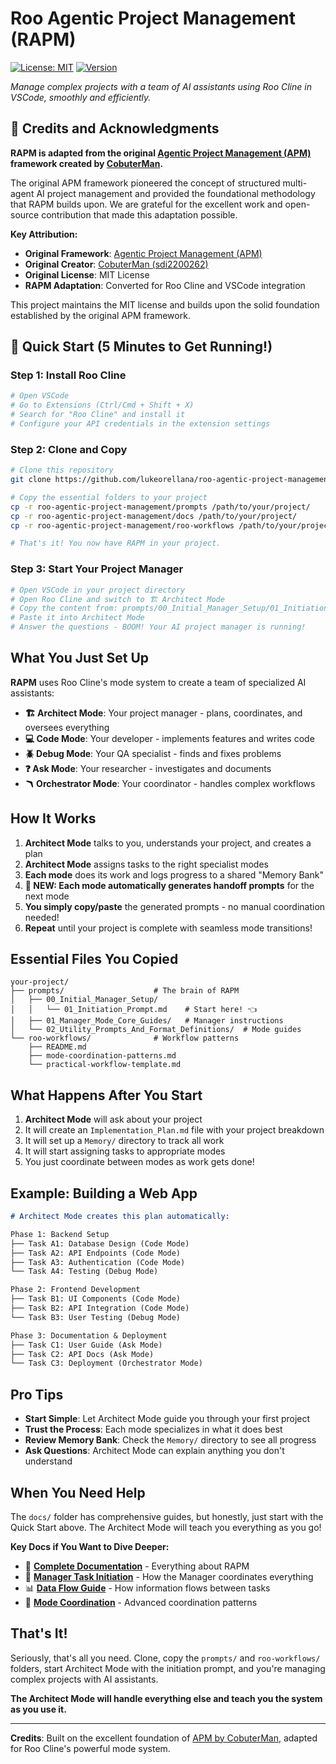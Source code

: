 # Roo Agentic Project Management (RAPM)

[![License: MIT](https://img.shields.io/badge/License-MIT-yellow.svg)](https://opensource.org/licenses/MIT) [![Version](https://img.shields.io/badge/version-v1.0.0-blue)](https://github.com/your-repo/roo-agentic-project-management/releases/tag/v1.0.0)

*Manage complex projects with a team of AI assistants using Roo Cline in VSCode, smoothly and efficiently.*

## 🙏 Credits and Acknowledgments

**RAPM is adapted from the original [Agentic Project Management (APM)](https://github.com/sdi2200262/agentic-project-management) framework created by [CobuterMan](https://github.com/sdi2200262).** 

The original APM framework pioneered the concept of structured multi-agent AI project management and provided the foundational methodology that RAPM builds upon. We are grateful for the excellent work and open-source contribution that made this adaptation possible.

**Key Attribution:**
- **Original Framework**: [Agentic Project Management (APM)](https://github.com/sdi2200262/agentic-project-management) 
- **Original Creator**: [CobuterMan (sdi2200262)](https://github.com/sdi2200262)
- **Original License**: MIT License
- **RAPM Adaptation**: Converted for Roo Cline and VSCode integration

This project maintains the MIT license and builds upon the solid foundation established by the original APM framework.

## 🚀 Quick Start (5 Minutes to Get Running!)

### Step 1: Install Roo Cline
```bash
# Open VSCode
# Go to Extensions (Ctrl/Cmd + Shift + X)
# Search for "Roo Cline" and install it
# Configure your API credentials in the extension settings
```

### Step 2: Clone and Copy
```bash
# Clone this repository
git clone https://github.com/lukeorellana/roo-agentic-project-management.git

# Copy the essential folders to your project
cp -r roo-agentic-project-management/prompts /path/to/your/project/
cp -r roo-agentic-project-management/docs /path/to/your/project/
cp -r roo-agentic-project-management/roo-workflows /path/to/your/project/

# That's it! You now have RAPM in your project.
```

### Step 3: Start Your Project Manager
```bash
# Open VSCode in your project directory
# Open Roo Cline and switch to 🏗️ Architect Mode
# Copy the content from: prompts/00_Initial_Manager_Setup/01_Initiation_Prompt.md
# Paste it into Architect Mode
# Answer the questions - BOOM! Your AI project manager is running!
```

## What You Just Set Up

**RAPM** uses Roo Cline's mode system to create a team of specialized AI assistants:

- **🏗️ Architect Mode**: Your project manager - plans, coordinates, and oversees everything
- **💻 Code Mode**: Your developer - implements features and writes code  
- **🪲 Debug Mode**: Your QA specialist - finds and fixes problems
- **❓ Ask Mode**: Your researcher - investigates and documents
- **🪃 Orchestrator Mode**: Your coordinator - handles complex workflows

## How It Works

1. **Architect Mode** talks to you, understands your project, and creates a plan
2. **Architect Mode** assigns tasks to the right specialist modes
3. **Each mode** does its work and logs progress to a shared "Memory Bank"
4. **🚀 NEW: Each mode automatically generates handoff prompts** for the next mode
5. **You simply copy/paste** the generated prompts - no manual coordination needed!
6. **Repeat** until your project is complete with seamless mode transitions!

## Essential Files You Copied

```
your-project/
├── prompts/                    # The brain of RAPM
│   ├── 00_Initial_Manager_Setup/
│   │   └── 01_Initiation_Prompt.md    # Start here! 👈
│   ├── 01_Manager_Mode_Core_Guides/   # Manager instructions
│   └── 02_Utility_Prompts_And_Format_Definitions/  # Mode guides
└── roo-workflows/              # Workflow patterns
    ├── README.md
    ├── mode-coordination-patterns.md
    └── practical-workflow-template.md
```

## What Happens After You Start

1. **Architect Mode** will ask about your project
2. It will create an `Implementation_Plan.md` file with your project breakdown
3. It will set up a `Memory/` directory to track all work
4. It will start assigning tasks to appropriate modes
5. You just coordinate between modes as work gets done!

## Example: Building a Web App

```markdown
# Architect Mode creates this plan automatically:

Phase 1: Backend Setup
├── Task A1: Database Design (Code Mode)
├── Task A2: API Endpoints (Code Mode)  
├── Task A3: Authentication (Code Mode)
└── Task A4: Testing (Debug Mode)

Phase 2: Frontend Development
├── Task B1: UI Components (Code Mode)
├── Task B2: API Integration (Code Mode)
└── Task B3: User Testing (Debug Mode)

Phase 3: Documentation & Deployment
├── Task C1: User Guide (Ask Mode)
├── Task C2: API Docs (Ask Mode)
└── Task C3: Deployment (Orchestrator Mode)
```

## Pro Tips

- **Start Simple**: Let Architect Mode guide you through your first project
- **Trust the Process**: Each mode specializes in what it does best
- **Review Memory Bank**: Check the `Memory/` directory to see all progress
- **Ask Questions**: Architect Mode can explain anything you don't understand

## When You Need Help

The `docs/` folder has comprehensive guides, but honestly, just start with the Quick Start above. The Architect Mode will teach you everything as you go!

**Key Docs if You Want to Dive Deeper:**
- 📖 **[Complete Documentation](docs/)** - Everything about RAPM
- 🎯 **[Manager Task Initiation](docs/08_Manager_Task_Initiation_Guide.md)** - How the Manager coordinates everything
- 📊 **[Data Flow Guide](docs/06_Data_Flow_and_Task_Management.md)** - How information flows between tasks
- 🔄 **[Mode Coordination](roo-workflows/mode-coordination-patterns.md)** - Advanced coordination patterns

## That's It!

Seriously, that's all you need. Clone, copy the `prompts/` and `roo-workflows/` folders, start Architect Mode with the initiation prompt, and you're managing complex projects with AI assistants.

**The Architect Mode will handle everything else and teach you the system as you use it.**

---

**Credits**: Built on the excellent foundation of [APM by CobuterMan](https://github.com/sdi2200262/agentic-project-management), adapted for Roo Cline's powerful mode system.
